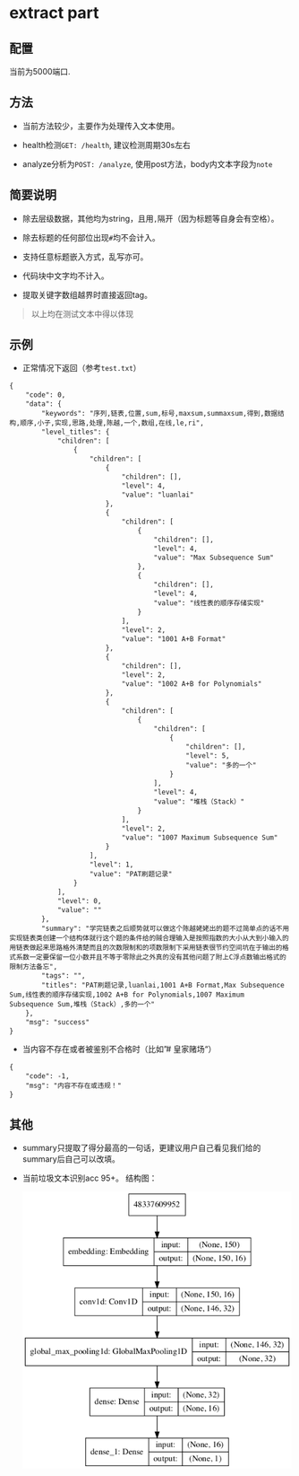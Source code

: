 # extract part

## 配置

当前为5000端口.

## 方法

+ 当前方法较少，主要作为处理传入文本使用。

+ health检测`GET: /health`, 建议检测周期30s左右

+ analyze分析为`POST: /analyze`, 使用post方法，body内文本字段为`note`

## 简要说明

+ 除去层级数据，其他均为string，且用`,`隔开（因为标题等自身会有空格）。

+ 除去标题的任何部位出现`#`均不会计入。

+ 支持任意标题嵌入方式，乱写亦可。

+ 代码块中文字均不计入。

+ 提取关键字数组越界时直接返回tag。

> 以上均在测试文本中得以体现

## 示例

+ 正常情况下返回（参考`test.txt`）

```
{
    "code": 0,
    "data": {
        "keywords": "序列,链表,位置,sum,标号,maxsum,summaxsum,得到,数据结构,顺序,小子,实现,思路,处理,陈越,一个,数组,在线,le,ri",
        "level_titles": {
            "children": [
                {
                    "children": [
                        {
                            "children": [],
                            "level": 4,
                            "value": "luanlai"
                        },
                        {
                            "children": [
                                {
                                    "children": [],
                                    "level": 4,
                                    "value": "Max Subsequence Sum"
                                },
                                {
                                    "children": [],
                                    "level": 4,
                                    "value": "线性表的顺序存储实现"
                                }
                            ],
                            "level": 2,
                            "value": "1001 A+B Format"
                        },
                        {
                            "children": [],
                            "level": 2,
                            "value": "1002 A+B for Polynomials"
                        },
                        {
                            "children": [
                                {
                                    "children": [
                                        {
                                            "children": [],
                                            "level": 5,
                                            "value": "多的一个"
                                        }
                                    ],
                                    "level": 4,
                                    "value": "堆栈（Stack）"
                                }
                            ],
                            "level": 2,
                            "value": "1007 Maximum Subsequence Sum"
                        }
                    ],
                    "level": 1,
                    "value": "PAT刷题记录"
                }
            ],
            "level": 0,
            "value": ""
        },
        "summary": "学完链表之后顺势就可以做这个陈越姥姥出的题不过简单点的话不用实现链表类创建一个结构体就行这个题的条件给的贼合理输入是按照指数的大小从大到小输入的用链表做起来思路格外清楚而且的次数限制和的项数限制下采用链表很节约空间坑在于输出的格式系数一定要保留一位小数并且不等于零除此之外真的没有其他问题了附上C浮点数输出格式的限制方法备忘",
        "tags": "",
        "titles": "PAT刷题记录,luanlai,1001 A+B Format,Max Subsequence Sum,线性表的顺序存储实现,1002 A+B for Polynomials,1007 Maximum Subsequence Sum,堆栈（Stack）,多的一个"
    },
    "msg": "success"
}
```

+ 当内容不存在或者被鉴别不合格时（比如”# 皇家赌场“）

```
{
    "code": -1,
    "msg": "内容不存在或违规！"
}
```

## 其他

+ summary只提取了得分最高的一句话，更建议用户自己看见我们给的summary后自己可以改填。

+ 当前垃圾文本识别acc 95+。
    结构图：

    ![结构](./model_stru.png)
